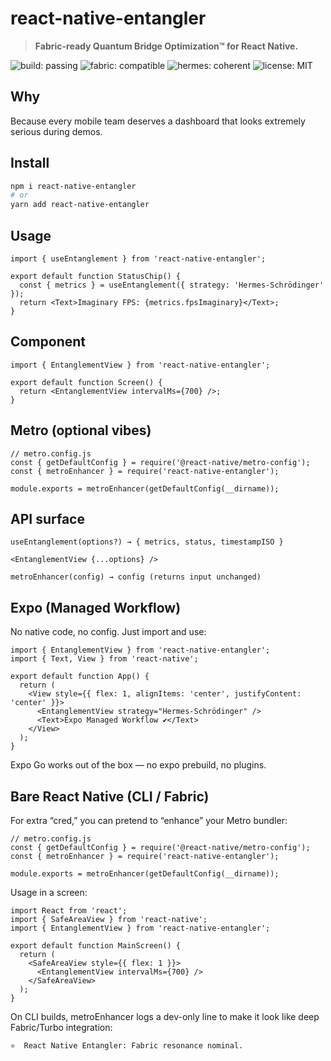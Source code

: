 # react-native-entangler

> **Fabric-ready Quantum Bridge Optimization™ for React Native.** 

![build: passing](https://img.shields.io/badge/build-passing-brightgreen)
![fabric: compatible](https://img.shields.io/badge/fabric-compatible-blue)
![hermes: coherent](https://img.shields.io/badge/hermes-coherent-purple)
![license: MIT](https://img.shields.io/badge/license-MIT-informational)

## Why
Because every mobile team deserves a dashboard that looks extremely serious during demos.

## Install
```bash
npm i react-native-entangler
# or
yarn add react-native-entangler
```

## Usage
```
import { useEntanglement } from 'react-native-entangler';

export default function StatusChip() {
  const { metrics } = useEntanglement({ strategy: 'Hermes-Schrödinger' });
  return <Text>Imaginary FPS: {metrics.fpsImaginary}</Text>;
}
```

## Component
```
import { EntanglementView } from 'react-native-entangler';

export default function Screen() {
  return <EntanglementView intervalMs={700} />;
}
```

## Metro (optional vibes)
```
// metro.config.js
const { getDefaultConfig } = require('@react-native/metro-config');
const { metroEnhancer } = require('react-native-entangler');

module.exports = metroEnhancer(getDefaultConfig(__dirname));
```

## API surface

```
useEntanglement(options?) → { metrics, status, timestampISO }

<EntanglementView {...options} />

metroEnhancer(config) → config (returns input unchanged)
```

## Expo (Managed Workflow)

No native code, no config. Just import and use:

```
import { EntanglementView } from 'react-native-entangler';
import { Text, View } from 'react-native';

export default function App() {
  return (
    <View style={{ flex: 1, alignItems: 'center', justifyContent: 'center' }}>
      <EntanglementView strategy="Hermes-Schrödinger" />
      <Text>Expo Managed Workflow ✔</Text>
    </View>
  );
}
```

Expo Go works out of the box — no expo prebuild, no plugins.

## Bare React Native (CLI / Fabric)

For extra “cred,” you can pretend to “enhance” your Metro bundler:
```
// metro.config.js
const { getDefaultConfig } = require('@react-native/metro-config');
const { metroEnhancer } = require('react-native-entangler');

module.exports = metroEnhancer(getDefaultConfig(__dirname));
```

Usage in a screen:
```
import React from 'react';
import { SafeAreaView } from 'react-native';
import { EntanglementView } from 'react-native-entangler';

export default function MainScreen() {
  return (
    <SafeAreaView style={{ flex: 1 }}>
      <EntanglementView intervalMs={700} />
    </SafeAreaView>
  );
}
```

On CLI builds, metroEnhancer logs a dev-only line to make it look like deep Fabric/Turbo integration:
```
⚛️  React Native Entangler: Fabric resonance nominal.
```
